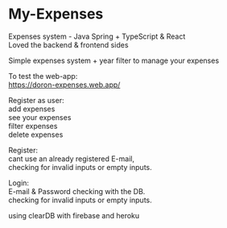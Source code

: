 # My-Expenses
Expenses system - Java Spring + TypeScript & React <br/>
Loved the backend & frontend sides

Simple expenses system + year filter to manage your expenses

To test the web-app: <br/>
https://doron-expenses.web.app/

Register as user: <br/>
add expenses<br/>
see your expenses<br/>
filter expenses<br/>
delete expenses<br/>

Register:<br/>
cant use an already registered E-mail,<br/>
checking for invalid inputs or empty inputs.<br/>

Login:<br/>
E-mail & Password checking with the DB.<br/>
checking for invalid inputs or empty inputs.<br/>

using clearDB with firebase and heroku
